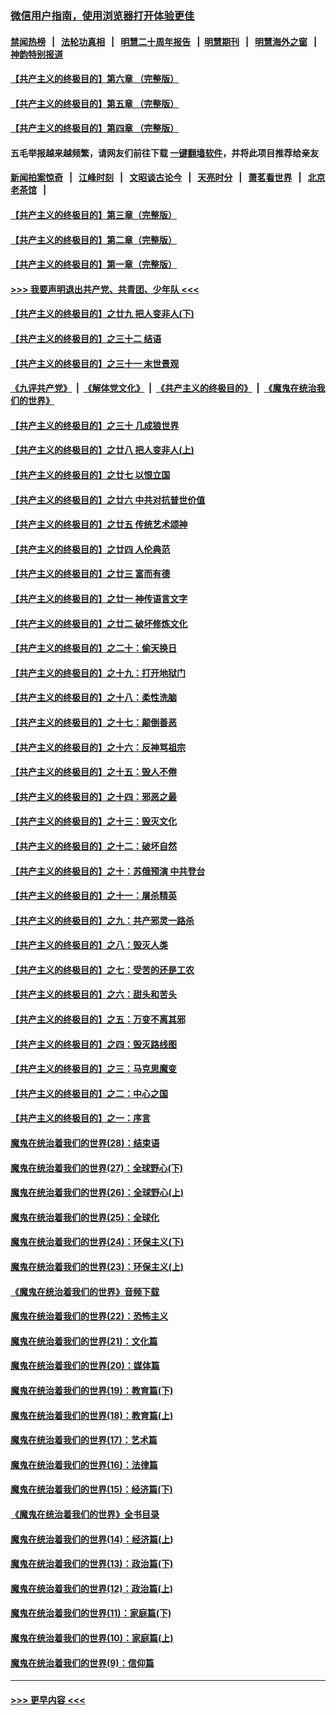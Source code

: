 ### [微信用户指南，使用浏览器打开体验更佳](https://github.com/gfw-breaker/banned-news1/blob/master/indexes/wechat-guide.md?t=0)
#### [禁闻热榜](热点新闻.md?t=0)  &nbsp;&nbsp;|&nbsp;&nbsp; [法轮功真相](https://github.com/gfw-breaker/truth/blob/master/README.md?t=0) &nbsp;&nbsp;|&nbsp;&nbsp; [明慧二十周年报告](https://github.com/gfw-breaker/mh-reports/blob/master/README.md?t=0) &nbsp;&nbsp;|&nbsp;&nbsp;[明慧期刊](https://github.com/gfw-breaker/mh-qikan) &nbsp;&nbsp;|&nbsp;&nbsp; [明慧海外之窗](https://github.com/gfw-breaker/mh-news/blob/master/README.md?t=0) &nbsp;&nbsp;|&nbsp;&nbsp; [神韵特别报道](https://github.com/gfw-breaker/mh-news/blob/master/shenyun.md?t=0)
#### [【共产主义的终极目的】第六章 （完整版）](../pages/nsc422/n11428913.md?t=02051944) 
#### [【共产主义的终极目的】第五章 （完整版）](../pages/nsc422/n11428912.md?t=02051944) 
#### [【共产主义的终极目的】第四章 （完整版）](../pages/nsc422/n11428907.md?t=02051944) 
#### 五毛举报越来越频繁，请网友们前往下载 [一键翻墙软件](https://github.com/gfw-breaker/ssr-accounts)，并将此项目推荐给亲友
#### [新闻拍案惊奇](https://github.com/gfw-breaker/banned-news1/blob/master/pages/link4.md) &nbsp;&nbsp;|&nbsp;&nbsp; [江峰时刻](https://github.com/gfw-breaker/banned-news1/blob/master/pages/link4.md) &nbsp;&nbsp;|&nbsp;&nbsp; [文昭谈古论今](https://github.com/gfw-breaker/banned-news1/blob/master/pages/link4.md) &nbsp;&nbsp;|&nbsp;&nbsp; [天亮时分](https://github.com/gfw-breaker/banned-news1/blob/master/pages/link4.md) &nbsp;&nbsp;|&nbsp;&nbsp; [萧茗看世界](https://github.com/gfw-breaker/banned-news1/blob/master/pages/link4.md) &nbsp;&nbsp;|&nbsp;&nbsp; [北京老茶馆](https://github.com/gfw-breaker/banned-news1/blob/master/pages/link4.md) &nbsp;&nbsp;|&nbsp;&nbsp; 
#### [【共产主义的终极目的】第三章（完整版）](../pages/nsc422/n11428848.md?t=02051944) 
#### [【共产主义的终极目的】第二章（完整版）](../pages/nsc422/n11428831.md?t=02051944) 
#### [【共产主义的终极目的】第一章（完整版）](../pages/nsc422/n11417651.md?t=02051944) 
#### [>>> 我要声明退出共产党、共青团、少年队 <<<](https://github.com/begood0513/goodnews/blob/master/quit/letter.md) 
#### [【共产主义的终极目的】之廿九 把人变非人(下)](../pages/nsc422/n11344140.md?t=02051944) 
#### [【共产主义的终极目的】之三十二 结语](../pages/nsc422/n11360535.md?t=02051944) 
#### [【共产主义的终极目的】之三十一 末世景观](../pages/nsc422/n11351129.md?t=02051944) 
#### [《九评共产党》](https://github.com/begood0513/9ping.md/blob/master/README.md) &nbsp;|&nbsp; [《解体党文化》](../../../../jtdwh.md/blob/master/README.md)  &nbsp;|&nbsp; [《共产主义的终极目的》](../../../../gczydzjmd.md/blob/master/README.md) &nbsp;|&nbsp; [《魔鬼在统治我们的世界》](../../../../mgztzwmdsj.md/blob/master/README.md) 
#### [【共产主义的终极目的】之三十 几成狼世界](../pages/nsc422/n11348280.md?t=02051944) 
#### [【共产主义的终极目的】之廿八 把人变非人(上)](../pages/nsc422/n11340492.md?t=02051944) 
#### [【共产主义的终极目的】之廿七 以恨立国](../pages/nsc422/n11336944.md?t=02051944) 
#### [【共产主义的终极目的】之廿六 中共对抗普世价值](../pages/nsc422/n11324785.md?t=02051944) 
#### [【共产主义的终极目的】之廿五 传统艺术颂神](../pages/nsc422/n11296396.md?t=02051944) 
#### [【共产主义的终极目的】之廿四 人伦典范](../pages/nsc422/n11296397.md?t=02051944) 
#### [【共产主义的终极目的】之廿三 富而有德](../pages/nsc422/n11283598.md?t=02051944) 
#### [【共产主义的终极目的】之廿一 神传语言文字](../pages/nsc422/n11263265.md?t=02051944) 
#### [【共产主义的终极目的】之廿二 破坏修炼文化](../pages/nsc422/n11245728.md?t=02051944) 
#### [【共产主义的终极目的】之二十：偷天换日](../pages/nsc422/n11238846.md?t=02051944) 
#### [【共产主义的终极目的】之十九：打开地狱门](../pages/nsc422/n11206376.md?t=02051944) 
#### [【共产主义的终极目的】之十八：柔性洗脑](../pages/nsc422/n11199994.md?t=02051944) 
#### [【共产主义的终极目的】之十七：颠倒善恶](../pages/nsc422/n11179782.md?t=02051944) 
#### [【共产主义的终极目的】之十六：反神骂祖宗](../pages/nsc422/n11166798.md?t=02051944) 
#### [【共产主义的终极目的】之十五：毁人不倦](../pages/nsc422/n11166792.md?t=02051944) 
#### [【共产主义的终极目的】之十四：邪恶之最](../pages/nsc422/n11150249.md?t=02051944) 
#### [【共产主义的终极目的】之十三：毁灭文化](../pages/nsc422/n11135227.md?t=02051944) 
#### [【共产主义的终极目的】之十二：破坏自然](../pages/nsc422/n11135214.md?t=02051944) 
#### [【共产主义的终极目的】之十：苏俄预演 中共登台](../pages/nsc422/n11118424.md?t=02051944) 
#### [【共产主义的终极目的】之十一：屠杀精英](../pages/nsc422/n11118442.md?t=02051944) 
#### [【共产主义的终极目的】之九：共产邪灵一路杀](../pages/nsc422/n11114139.md?t=02051944) 
#### [【共产主义的终极目的】之八：毁灭人类](../pages/nsc422/n11108503.md?t=02051944) 
#### [【共产主义的终极目的】之七：受苦的还是工农](../pages/nsc422/n11101809.md?t=02051944) 
#### [【共产主义的终极目的】之六：甜头和苦头](../pages/nsc422/n11096971.md?t=02051944) 
#### [【共产主义的终极目的】之五：万变不离其邪](../pages/nsc422/n11091285.md?t=02051944) 
#### [【共产主义的终极目的】之四：毁灭路线图](../pages/nsc422/n11086284.md?t=02051944) 
#### [【共产主义的终极目的】之三：马克思魔变](../pages/nsc422/n11061941.md?t=02051944) 
#### [【共产主义的终极目的】之二：中心之国](../pages/nsc422/n11047728.md?t=02051944) 
#### [【共产主义的终极目的】之一：序言](../pages/nsc422/n11086077.md?t=02051944) 
#### [魔鬼在统治着我们的世界(28)：结束语](../pages/nsc422/n10936246.md?t=02051944) 
#### [魔鬼在统治着我们的世界(27)：全球野心(下)](../pages/nsc422/n10928319.md?t=02051944) 
#### [魔鬼在统治着我们的世界(26)：全球野心(上)](../pages/nsc422/n10900318.md?t=02051944) 
#### [魔鬼在统治着我们的世界(25)：全球化](../pages/nsc422/n10788205.md?t=02051944) 
#### [魔鬼在统治着我们的世界(24)：环保主义(下)](../pages/nsc422/n10695307.md?t=02051944) 
#### [魔鬼在统治着我们的世界(23)：环保主义(上)](../pages/nsc422/n10688613.md?t=02051944) 
#### [《魔鬼在统治着我们的世界》音频下载](../pages/nsc422/n10635553.md?t=02051944) 
#### [魔鬼在统治着我们的世界(22)：恐怖主义](../pages/nsc422/n10614727.md?t=02051944) 
#### [魔鬼在统治着我们的世界(21)：文化篇](../pages/nsc422/n10597706.md?t=02051944) 
#### [魔鬼在统治着我们的世界(20)：媒体篇](../pages/nsc422/n10586579.md?t=02051944) 
#### [魔鬼在统治着我们的世界(19)：教育篇(下)](../pages/nsc422/n10564808.md?t=02051944) 
#### [魔鬼在统治着我们的世界(18)：教育篇(上)](../pages/nsc422/n10526970.md?t=02051944) 
#### [魔鬼在统治着我们的世界(17)：艺术篇](../pages/nsc422/n10499093.md?t=02051944) 
#### [魔鬼在统治着我们的世界(16)：法律篇](../pages/nsc422/n10485969.md?t=02051944) 
#### [魔鬼在统治着我们的世界(15)：经济篇(下)](../pages/nsc422/n10469975.md?t=02051944) 
#### [《魔鬼在统治着我们的世界》全书目录](../pages/nsc422/n10464261.md?t=02051944) 
#### [魔鬼在统治着我们的世界(14)：经济篇(上)](../pages/nsc422/n10457370.md?t=02051944) 
#### [魔鬼在统治着我们的世界(13)：政治篇(下)](../pages/nsc422/n10448270.md?t=02051944) 
#### [魔鬼在统治着我们的世界(12)：政治篇(上)](../pages/nsc422/n10444576.md?t=02051944) 
#### [魔鬼在统治着我们的世界(11)：家庭篇(下)](../pages/nsc422/n10440961.md?t=02051944) 
#### [魔鬼在统治着我们的世界(10)：家庭篇(上)](../pages/nsc422/n10435448.md?t=02051944) 
#### [魔鬼在统治着我们的世界(9)：信仰篇](../pages/nsc422/n10432159.md?t=02051944) 

----
#### [ >>> 更早内容 <<< ](../indexes/nsc422-earlier.md)
